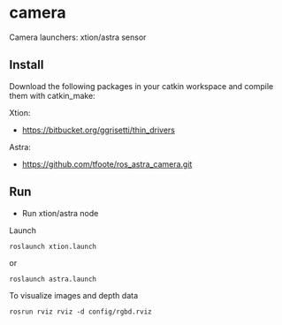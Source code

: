 # camera #

Camera launchers: xtion/astra sensor

## Install ##

Download the following packages in your catkin workspace and compile them with catkin_make:

Xtion:

* https://bitbucket.org/ggrisetti/thin_drivers

Astra:

* https://github.com/tfoote/ros_astra_camera.git



## Run ##

* Run xtion/astra node

Launch

    roslaunch xtion.launch

or

    roslaunch astra.launch


To visualize images and depth data

    rosrun rviz rviz -d config/rgbd.rviz


